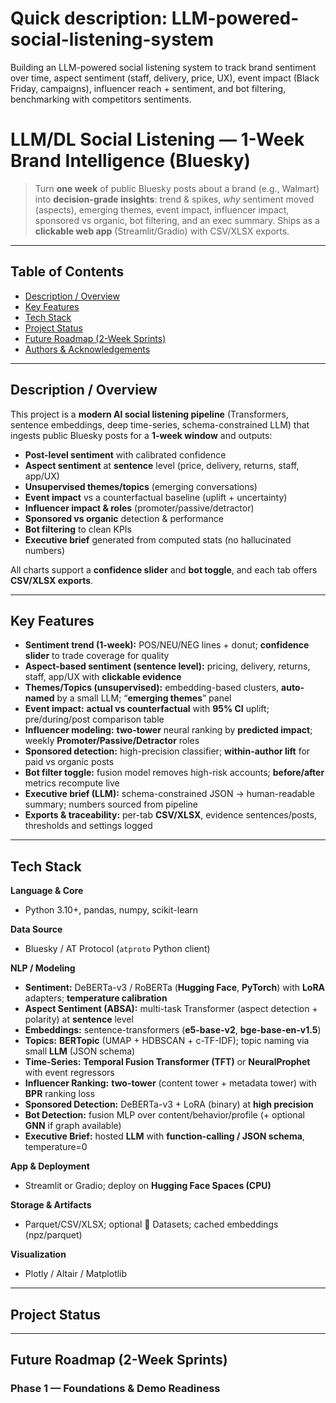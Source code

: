 # Quick description: LLM-powered-social-listening-system
Building an LLM-powered social listening system to track brand sentiment over time, aspect sentiment (staff, delivery, price, UX), event impact (Black Friday, campaigns), influencer reach + sentiment, and bot filtering, benchmarking with competitors sentiments.

# LLM/DL Social Listening — 1-Week Brand Intelligence (Bluesky)

> Turn **one week** of public Bluesky posts about a brand (e.g., Walmart) into **decision-grade insights**: trend & spikes, *why* sentiment moved (aspects), emerging themes, event impact, influencer impact, sponsored vs organic, bot filtering, and an exec summary. Ships as a **clickable web app** (Streamlit/Gradio) with CSV/XLSX exports.

---

## Table of Contents
- [Description / Overview](#description--overview)
- [Key Features](#key-features)
- [Tech Stack](#tech-stack)
- [Project Status](#project-status)
- [Future Roadmap (2-Week Sprints)](#future-roadmap-2week-sprints)
- [Authors & Acknowledgements](#authors--acknowledgements)

---

## Description / Overview
This project is a **modern AI social listening pipeline** (Transformers, sentence embeddings, deep time-series, schema-constrained LLM) that ingests public Bluesky posts for a **1-week window** and outputs:

- **Post-level sentiment** with calibrated confidence  
- **Aspect sentiment** at **sentence** level (price, delivery, returns, staff, app/UX)  
- **Unsupervised themes/topics** (emerging conversations)  
- **Event impact** vs a counterfactual baseline (uplift + uncertainty)  
- **Influencer impact & roles** (promoter/passive/detractor)  
- **Sponsored vs organic** detection & performance  
- **Bot filtering** to clean KPIs  
- **Executive brief** generated from computed stats (no hallucinated numbers)

All charts support a **confidence slider** and **bot toggle**, and each tab offers **CSV/XLSX exports**.

---

## Key Features
- **Sentiment trend (1-week):** POS/NEU/NEG lines + donut; **confidence slider** to trade coverage for quality  
- **Aspect-based sentiment (sentence level):** pricing, delivery, returns, staff, app/UX with **clickable evidence**  
- **Themes/Topics (unsupervised):** embedding-based clusters, **auto-named** by a small LLM; “**emerging themes**” panel  
- **Event impact:** **actual vs counterfactual** with **95% CI** uplift; pre/during/post comparison table  
- **Influencer modeling:** **two-tower** neural ranking by **predicted impact**; weekly **Promoter/Passive/Detractor** roles  
- **Sponsored detection:** high-precision classifier; **within-author lift** for paid vs organic posts  
- **Bot filter toggle:** fusion model removes high-risk accounts; **before/after** metrics recompute live  
- **Executive brief (LLM):** schema-constrained JSON → human-readable summary; numbers sourced from pipeline  
- **Exports & traceability:** per-tab **CSV/XLSX**, evidence sentences/posts, thresholds and settings logged

---

## Tech Stack
**Language & Core**
- Python 3.10+, pandas, numpy, scikit-learn

**Data Source**
- Bluesky / AT Protocol (`atproto` Python client)

**NLP / Modeling**
- **Sentiment:** DeBERTa-v3 / RoBERTa (**Hugging Face**, **PyTorch**) with **LoRA** adapters; **temperature calibration**  
- **Aspect Sentiment (ABSA):** multi-task Transformer (aspect detection + polarity) at **sentence** level  
- **Embeddings:** sentence-transformers (**e5-base-v2**, **bge-base-en-v1.5**)  
- **Topics:** **BERTopic** (UMAP + HDBSCAN + c-TF-IDF); topic naming via small **LLM** (JSON schema)  
- **Time-Series:** **Temporal Fusion Transformer (TFT)** or **NeuralProphet** with event regressors  
- **Influencer Ranking:** **two-tower** (content tower + metadata tower) with **BPR** ranking loss  
- **Sponsored Detection:** DeBERTa-v3 + LoRA (binary) at **high precision**  
- **Bot Detection:** fusion MLP over content/behavior/profile (+ optional **GNN** if graph available)  
- **Executive Brief:** hosted **LLM** with **function-calling / JSON schema**, temperature=0

**App & Deployment**
- Streamlit or Gradio; deploy on **Hugging Face Spaces (CPU)**

**Storage & Artifacts**
- Parquet/CSV/XLSX; optional 🤗 Datasets; cached embeddings (npz/parquet)

**Visualization**
- Plotly / Altair / Matplotlib

---

## Project Status
----

## Future Roadmap (2-Week Sprints)

### Phase 1 — Foundations & Demo Readiness
